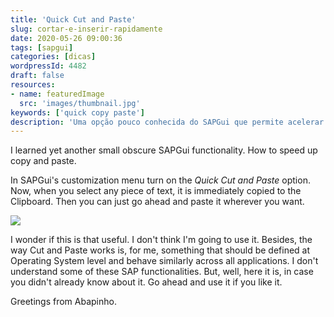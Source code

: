 ```yaml
---
title: 'Quick Cut and Paste'
slug: cortar-e-inserir-rapidamente
date: 2020-05-26 09:00:36
tags: [sapgui]
categories: [dicas]
wordpressId: 4482
draft: false
resources:
- name: featuredImage
  src: 'images/thumbnail.jpg'
keywords: ['quick copy paste']
description: 'Uma opção pouco conhecida do SAPGui que permite acelerar o corte&costura de texto, guardando de imediato no Clipboard qualquer texto seleccionado.'
---
```

I learned yet another small obscure SAPGui functionality. How to speed up copy and paste.

<!--more-->

In SAPGui's customization menu turn on the _Quick Cut and Paste_ option. Now, when you select any piece of text, it is immediately copied to the Clipboard. Then you can just go ahead and paste it wherever you want.

[![][1]][1]

I wonder if this is that useful. I don't think I'm going to use it. Besides, the way Cut and Paste works is, for me, something that should be defined at Operating System level and behave similarly across all applications. I don't understand some of these SAP functionalities. But, well, here it is, in case you didn't already know about it. Go ahead and use it if you like it.

Greetings from Abapinho.

   [1]: images/quick_copy_paste.jpg
